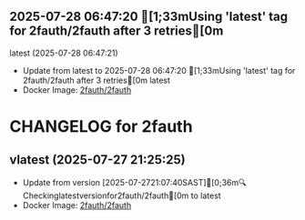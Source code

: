 ## 2025-07-28 06:47:20 [1;33mUsing 'latest' tag for 2fauth/2fauth after 3 retries[0m
latest (2025-07-28 06:47:21)
- Update from latest to 2025-07-28 06:47:20 [1;33mUsing 'latest' tag for 2fauth/2fauth after 3 retries[0m
latest
- Docker Image: [2fauth/2fauth](https://hub.docker.com/_/2fauth)

CHANGELOG for 2fauth
===================
## vlatest (2025-07-27 21:25:25)

- Update from version [2025-07-2721:07:40SAST][0;36m🔍Checkinglatestversionfor2fauth/2fauth[0m to latest
- Docker Image: [2fauth/2fauth](https://hub.docker.com/_/2fauth)